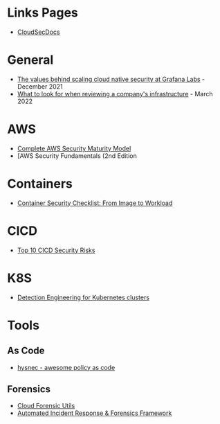 
# Links Pages
- [CloudSecDocs](https://cloudsecdocs.com/)


# General
- [The values behind scaling cloud native security at Grafana Labs](https://grafana.com/blog/2021/12/20/the-values-behind-scaling-cloud-native-security-at-grafana-labs/) - December 2021
- [What to look for when reviewing a company's infrastructure](https://www.marcolancini.it/2022/blog-cloud-security-infrastructure-review/) - March 2022


# AWS
- [Complete AWS Security Maturity Model](https://maturitymodel.security.aws.dev/en/model/)
- [AWS Security Fundamentals (2nd Edition

# Containers 
- [Container Security Checklist: From Image to Workload](https://github.com/krol3/container-security-checklist)


# CICD 
- [Top 10 CICD Security Risks](https://www.cidersecurity.io/top-10-cicd-security-risks/)


# K8S
- [Detection Engineering for Kubernetes clusters](https://research.nccgroup.com/2021/11/10/detection-engineering-for-kubernetes-clusters/)


# Tools

## As Code
- [hysnec - awesome policy as code](https://github.com/hysnsec/awesome-policy-as-code)


## Forensics
- [Cloud Forensic Utils](https://github.com/google/cloud-forensics-utils)
- [Automated Incident Response & Forensics Framework](https://github.com/awslabs/aws-automated-incident-response-and-forensics)
